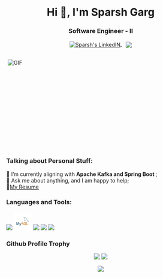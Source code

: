 <h1 align="center">Hi 👋, I'm Sparsh Garg</h1>
<h3 align="center">Software Engineer - II</h3>
<p align="center">
  <a href="https://www.linkedin.com/in/sparshgarg07/">
    <img align="center" alt="Sparsh's LinkedIN" height="30px" width="25px" src="https://cdn.jsdelivr.net/npm/simple-icons@v3/icons/linkedin.svg" />
  </a>&ensp;
<!--  <a href="https://sourcerer.io/sparsh-99/">
    <img align="center" alt="Sparsh's Sourcerer" height="30px" width="25px" src="https://cdn.jsdelivr.net/npm/simple-icons@v3/icons/sahibinden.svg" />
  </a>&ensp;
-->
  <img height="20" align='center' src="https://visitor-badge.laobi.icu/badge?page_id=sparsh-99.visitor-badge">
</p>
<br />
  <img align="right" alt="GIF" src="https://github.com/abhisheknaiidu/abhisheknaiidu/blob/master/code.gif?raw=true" width="500" height="260" />
  
### **Talking about Personal Stuff:**

 🌱 I’m currently aligning with <b>Apache Kafka and Spring Boot </b>;<br> 
 💬 Ask me about anything, and I am happy to help;<br>
 📝[My Resume](https://drive.google.com/file/d/1wxuI1tycMFSjD6wUykuTgS7nDQ_Nwj7H/view?usp=share_link)<br>


### **Languages and Tools:**  

<code><img height="44" src="https://user-images.githubusercontent.com/56729873/91666041-81a3eb00-eb17-11ea-8142-a049c30b3083.png"></code>
<code><img height="48" src="https://raw.githubusercontent.com/github/explore/80688e429a7d4ef2fca1e82350fe8e3517d3494d/topics/mysql/mysql.png"></code>
<code><img height="48" src="https://camo.githubusercontent.com/ac110f4e847b6921793d584c75189c5b98544d342490f96b4fd2f16d785e092f/68747470733a2f2f7777772e616e64706c75732e636f6d2f68732d66732f68756266732f6b61666b616c6f676f2e6a70673f266e616d653d6b61666b616c6f676f2e6a7067"></code>
<code><img height="42" src="https://github.com/user-attachments/assets/279be3ef-f80c-474f-897c-7b6e12a88de2"></code>
<code><img height="42" src="https://github.com/user-attachments/assets/9fab3cd0-0539-49fa-b63e-085c4661da48"></code>

### Github Profile Trophy

<p align="center">
    <img
        height="180em"
        src="https://github-readme-stats.vercel.app/api?username=sparsh-99&show_icons=true&hide_border=true"
    />
    <img
        height="180em"
        src="https://github-readme-stats.vercel.app/api/top-langs/?username=sparsh-99&show_icons=true&hide_border=true&layout=compact&langs_count=8"
    />
</p>
<p align="center">
  <img src="https://github-readme-streak-stats.herokuapp.com/?user=sparsh-99&hide_border=true" height="180em" />
</p>
